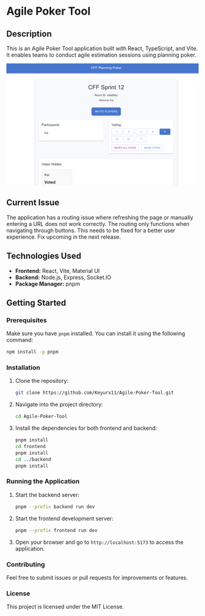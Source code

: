 # Agile Poker Tool

## Description
This is an Agile Poker Tool application built with React, TypeScript, and Vite. It enables teams to conduct agile estimation sessions using planning poker.

![Agile Poker Tool Screenshot](assets/poker-tool.png)

## Current Issue
The application has a routing issue where refreshing the page or manually entering a URL does not work correctly. The routing only functions when navigating through buttons. This needs to be fixed for a better user experience. Fix upcoming in the next release.

## Technologies Used
- **Frontend:** React, Vite, Material UI
- **Backend:** Node.js, Express, Socket.IO
- **Package Manager:** pnpm

## Getting Started

### Prerequisites
Make sure you have `pnpm` installed. You can install it using the following command:
```bash
npm install -g pnpm
```

### Installation

1. Clone the repository:
    ```bash
    git clone https://github.com/Keyurx11/Agile-Poker-Tool.git
    ```
2. Navigate into the project directory:
    ```bash
    cd Agile-Poker-Tool
    ```
3. Install the dependencies for both frontend and backend:
    ```bash
    pnpm install
    cd frontend
    pnpm install
    cd ../backend
    pnpm install
    ```

### Running the Application

1. Start the backend server:
    ```bash
    pnpm --prefix backend run dev
    ```
2. Start the frontend development server:
    ```bash
    pnpm --prefix frontend run dev
    ```
3. Open your browser and go to `http://localhost:5173` to access the application.

### Contributing
Feel free to submit issues or pull requests for improvements or features.

### License
This project is licensed under the MIT License.
